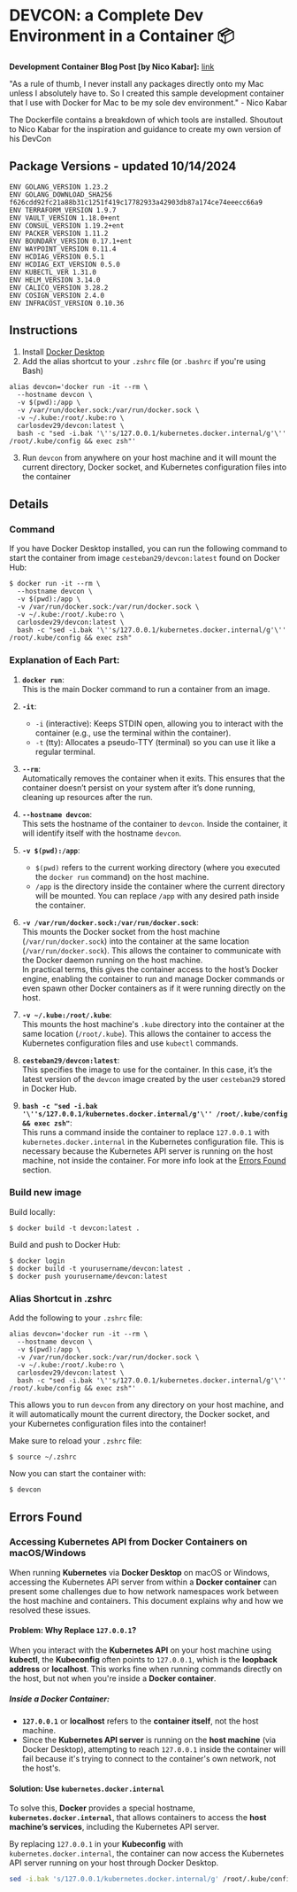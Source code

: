 # DEVCON: a Complete Dev Environment in a Container 📦 

**Development Container Blog Post [by Nico Kabar]:** [link](https://medium.com/@nicolakabar/the-ultimate-development-environment-moving-from-vagrant-to-docker-for-mac-532bcf07e186)

"As a rule of thumb, I never install any packages directly onto my Mac unless I absolutely have to. So I created this sample development container that I use with Docker for Mac to be my sole dev environment." - Nico Kabar

The Dockerfile contains a breakdown of which tools are installed.
Shoutout to Nico Kabar for the inspiration and guidance to create my own version of his DevCon


## Package Versions - updated 10/14/2024
```
ENV GOLANG_VERSION 1.23.2
ENV GOLANG_DOWNLOAD_SHA256 f626cdd92fc21a88b31c1251f419c17782933a42903db87a174ce74eeecc66a9
ENV TERRAFORM_VERSION 1.9.7
ENV VAULT_VERSION 1.18.0+ent
ENV CONSUL_VERSION 1.19.2+ent
ENV PACKER_VERSION 1.11.2
ENV BOUNDARY_VERSION 0.17.1+ent
ENV WAYPOINT_VERSION 0.11.4
ENV HCDIAG_VERSION 0.5.1
ENV HCDIAG_EXT_VERSION 0.5.0
ENV KUBECTL_VER 1.31.0
ENV HELM_VERSION 3.14.0
ENV CALICO_VERSION 3.28.2
ENV COSIGN_VERSION 2.4.0
ENV INFRACOST_VERSION 0.10.36
```
## Instructions

1. Install [Docker Desktop](https://www.docker.com/products/docker-desktop/)
2. Add the alias shortcut to your `.zshrc` file (or `.bashrc` if you're using Bash)
```
alias devcon='docker run -it --rm \
  --hostname devcon \
  -v $(pwd):/app \
  -v /var/run/docker.sock:/var/run/docker.sock \
  -v ~/.kube:/root/.kube:ro \
  carlosdev29/devcon:latest \
  bash -c "sed -i.bak '\''s/127.0.0.1/kubernetes.docker.internal/g'\'' /root/.kube/config && exec zsh"'
```
3. Run `devcon` from anywhere on your host machine and it will mount the current directory, Docker socket, and Kubernetes configuration files into the container

## Details
### Command
If you have Docker Desktop installed, you can run the following command to start the container from image `cesteban29/devcon:latest` found on Docker Hub:

```
$ docker run -it --rm \
  --hostname devcon \
  -v $(pwd):/app \
  -v /var/run/docker.sock:/var/run/docker.sock \
  -v ~/.kube:/root/.kube:ro \
  carlosdev29/devcon:latest \
  bash -c "sed -i.bak '\''s/127.0.0.1/kubernetes.docker.internal/g'\'' /root/.kube/config && exec zsh"
```

### Explanation of Each Part:

1. **`docker run`**:  
   This is the main Docker command to run a container from an image.

2. **`-it`**:  
   - `-i` (interactive): Keeps STDIN open, allowing you to interact with the container (e.g., use the terminal within the container).  
   - `-t` (tty): Allocates a pseudo-TTY (terminal) so you can use it like a regular terminal.

3. **`--rm`**:  
   Automatically removes the container when it exits. This ensures that the container doesn’t persist on your system after it’s done running, cleaning up resources after the run.

4. **`--hostname devcon`**:  
   This sets the hostname of the container to `devcon`. Inside the container, it will identify itself with the hostname `devcon`.

5. **`-v $(pwd):/app`**:  
   - `$(pwd)` refers to the current working directory (where you executed the `docker run` command) on the host machine.  
   - `/app` is the directory inside the container where the current directory will be mounted. You can replace `/app` with any desired path inside the container.

6. **`-v /var/run/docker.sock:/var/run/docker.sock`**:  
   This mounts the Docker socket from the host machine (`/var/run/docker.sock`) into the container at the same location (`/var/run/docker.sock`). This allows the container to communicate with the Docker daemon running on the host machine.  
   In practical terms, this gives the container access to the host’s Docker engine, enabling the container to run and manage Docker commands or even spawn other Docker containers as if it were running directly on the host.

7. **`-v ~/.kube:/root/.kube`**:  
   This mounts the host machine's `.kube` directory into the container at the same location (`/root/.kube`). This allows the container to access the Kubernetes configuration files and use `kubectl` commands.

8. **`cesteban29/devcon:latest`**:  
   This specifies the image to use for the container. In this case, it’s the latest version of the `devcon` image created by the user `cesteban29` stored in Docker Hub.

9. **`bash -c "sed -i.bak '\''s/127.0.0.1/kubernetes.docker.internal/g'\'' /root/.kube/config && exec zsh"`**:  
   This runs a command inside the container to replace `127.0.0.1` with `kubernetes.docker.internal` in the Kubernetes configuration file. This is necessary because the Kubernetes API server is running on the host machine, not inside the container. For more info look at the [Errors Found](#errors-found) section.

### Build new image

Build locally:

```
$ docker build -t devcon:latest .
```

Build and push to Docker Hub:

```
$ docker login
$ docker build -t yourusername/devcon:latest .
$ docker push yourusername/devcon:latest
```

### Alias Shortcut in .zshrc

Add the following to your `.zshrc` file:

```
alias devcon='docker run -it --rm \
  --hostname devcon \
  -v $(pwd):/app \
  -v /var/run/docker.sock:/var/run/docker.sock \
  -v ~/.kube:/root/.kube:ro \
  carlosdev29/devcon:latest \
  bash -c "sed -i.bak '\''s/127.0.0.1/kubernetes.docker.internal/g'\'' /root/.kube/config && exec zsh"'
```

This allows you to run `devcon` from any directory on your host machine, and it will automatically mount the current directory, the Docker socket, and your Kubernetes configuration files into the container! 


Make sure to reload your `.zshrc` file:

```
$ source ~/.zshrc
```

Now you can start the container with:

```
$ devcon
```

## Errors Found
### Accessing Kubernetes API from Docker Containers on macOS/Windows

When running **Kubernetes** via **Docker Desktop** on macOS or Windows, accessing the Kubernetes API server from within a **Docker container** can present some challenges due to how network namespaces work between the host machine and containers. This document explains why and how we resolved these issues.

#### Problem: Why Replace `127.0.0.1`?

When you interact with the **Kubernetes API** on your host machine using **kubectl**, the **Kubeconfig** often points to `127.0.0.1`, which is the **loopback address** or **localhost**. This works fine when running commands directly on the host, but not when you're inside a **Docker container**.

##### Inside a Docker Container:
- **`127.0.0.1`** or **localhost** refers to the **container itself**, not the host machine. 
- Since the **Kubernetes API server** is running on the **host machine** (via Docker Desktop), attempting to reach `127.0.0.1` inside the container will fail because it's trying to connect to the container's own network, not the host's.

#### Solution: Use `kubernetes.docker.internal`

To solve this, **Docker** provides a special hostname, **`kubernetes.docker.internal`**, that allows containers to access the **host machine’s services**, including the Kubernetes API server.

By replacing `127.0.0.1` in your **Kubeconfig** with `kubernetes.docker.internal`, the container can now access the Kubernetes API server running on your host through Docker Desktop.
   
   ```bash
   sed -i.bak 's/127.0.0.1/kubernetes.docker.internal/g' /root/.kube/config
   ```

